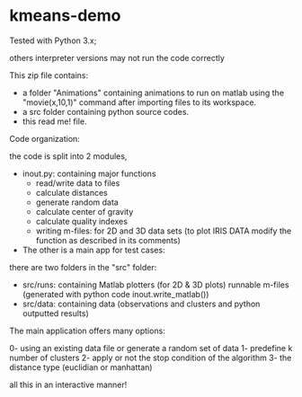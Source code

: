 # kmeans-demo

Tested with Python 3.x;

others interpreter versions may not run the code correctly

This zip file contains:

- a folder "Animations" containing animations to run on matlab using the "movie(x,10,1)" command after importing files to its workspace.
- a src folder containing python source codes.
- this read me! file.

Code organization:

the code is split into 2 modules, 
- inout.py: containing major functions
	- read/write data to files
	- calculate distances
	- generate random data
	- calculate center of gravity
	- calculate quality indexes
	- writing m-files: for 2D and 3D data sets
	  (to plot IRIS DATA modify the function as 
		described in its comments)
- The other is a main app for test cases:


there are two folders in the "src" folder:

- src/runs: containing Matlab plotters (for 2D & 3D plots) runnable m-files (generated with python code inout.write_matlab())
- src/data: containing data (observations and clusters and python outputted results)


The main application offers many options:

0- using an existing data file or generate a random set of data
1- predefine k number of clusters
2- apply or not the stop condition of the algorithm
3- the distance type (euclidian or manhattan)

all this in an interactive manner!



